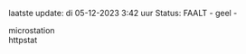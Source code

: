 laatste update: 
di 05-12-2023  3:42   uur 
Status: FAALT - geel - 
<div class="service Y">microstation</div><div class="service G">httpstat</div>
